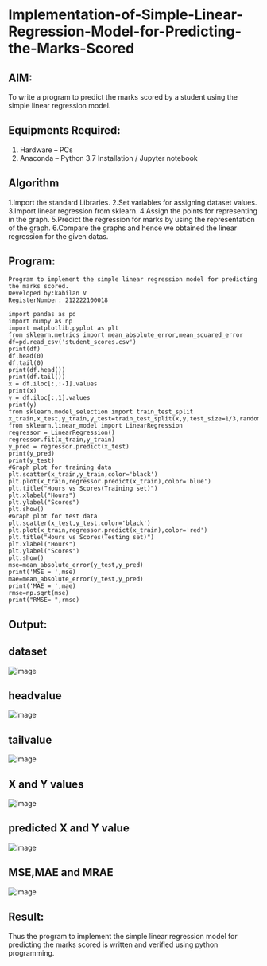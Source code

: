 # Implementation-of-Simple-Linear-Regression-Model-for-Predicting-the-Marks-Scored

## AIM:
To write a program to predict the marks scored by a student using the simple linear regression model.

## Equipments Required:
1. Hardware – PCs
2. Anaconda – Python 3.7 Installation / Jupyter notebook

## Algorithm
1.Import the standard Libraries.
2.Set variables for assigning dataset values.
3.Import linear regression from sklearn.
4.Assign the points for representing in the graph.
5.Predict the regression for marks by using the representation of the graph.
6.Compare the graphs and hence we obtained the linear regression for the given datas.

## Program:
```
Program to implement the simple linear regression model for predicting the marks scored.
Developed by:kabilan V 
RegisterNumber: 212222100018
```
```
import pandas as pd
import numpy as np
import matplotlib.pyplot as plt
from sklearn.metrics import mean_absolute_error,mean_squared_error
df=pd.read_csv('student_scores.csv')
print(df)
df.head(0)
df.tail(0)
print(df.head())
print(df.tail())
x = df.iloc[:,:-1].values
print(x)
y = df.iloc[:,1].values
print(y)
from sklearn.model_selection import train_test_split
x_train,x_test,y_train,y_test=train_test_split(x,y,test_size=1/3,random_state=0)
from sklearn.linear_model import LinearRegression
regressor = LinearRegression()
regressor.fit(x_train,y_train)
y_pred = regressor.predict(x_test)
print(y_pred)
print(y_test)
#Graph plot for training data
plt.scatter(x_train,y_train,color='black')
plt.plot(x_train,regressor.predict(x_train),color='blue')
plt.title("Hours vs Scores(Training set)")
plt.xlabel("Hours")
plt.ylabel("Scores")
plt.show()
#Graph plot for test data
plt.scatter(x_test,y_test,color='black')
plt.plot(x_train,regressor.predict(x_train),color='red')
plt.title("Hours vs Scores(Testing set)")
plt.xlabel("Hours")
plt.ylabel("Scores")
plt.show()
mse=mean_absolute_error(y_test,y_pred)
print('MSE = ',mse)
mae=mean_absolute_error(y_test,y_pred)
print('MAE = ',mae)
rmse=np.sqrt(mse)
print("RMSE= ",rmse)
```


## Output:
## dataset
![image](https://github.com/kabilan22000284/Implementation-of-Simple-Linear-Regression-Model-for-Predicting-the-Marks-Scored/assets/123469171/35e77c72-470f-43c2-bfe1-72514be12594)

## headvalue
![image](https://github.com/kabilan22000284/Implementation-of-Simple-Linear-Regression-Model-for-Predicting-the-Marks-Scored/assets/123469171/9052fc40-6d2f-4dfc-ac37-13e75e7eb36c)

## tailvalue
![image](https://github.com/kabilan22000284/Implementation-of-Simple-Linear-Regression-Model-for-Predicting-the-Marks-Scored/assets/123469171/20844141-d694-4d48-b45b-7bee3f657464)

## X and Y values
![image](https://github.com/kabilan22000284/Implementation-of-Simple-Linear-Regression-Model-for-Predicting-the-Marks-Scored/assets/123469171/831d9764-d4f7-4b28-b96b-9099d895c544)

## predicted X and Y value
![image](https://github.com/kabilan22000284/Implementation-of-Simple-Linear-Regression-Model-for-Predicting-the-Marks-Scored/assets/123469171/59704ba1-05a8-460d-92b3-ff590e3e0713)

## MSE,MAE and MRAE
![image](https://github.com/kabilan22000284/Implementation-of-Simple-Linear-Regression-Model-for-Predicting-the-Marks-Scored/assets/123469171/e4cd2e9b-e71d-41e6-8d7a-c76a9f64473d)


## Result:
Thus the program to implement the simple linear regression model for predicting the marks scored is written and verified using python programming.
